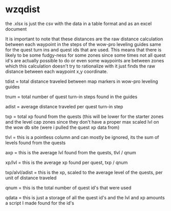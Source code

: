 # wzqdist

the .xlsx is just the csv with the data in a table format and as an excel document

It is important to note that these distances are the raw distance calculation between each waypoint in the steps of the wow-pro leveling guides same for the quest turn ins and quest ids that are used. This means that there is likely to be some fudgy-ness for some zones since some times not all quest id's are actually possible to do or even some waypoints are between zones which this calculation doesn't try to rationalize with it just finds the raw distance between each waypoint x,y coordinate.


tdist = total distance traveled between map markers in wow-pro leveling guides

tnum = total number of quest turn-in steps found in the guides

adist = average distance traveled per quest turn-in step

txp = total xp found from the quests (this will be lower for the starter zones and the level cap zones since they don't have a proper max scaled lvl on the wow db site (were i pulled the quest xp data from)

tlvl = this is a pointless column and can mostly be ignored, its the sum of levels found from the quests

axp = this is the average lvl found from the quests, tlvl / qnum

xp/lvl = this is the average xp found per quest, txp / qnum

txp/alvl/adist = this is the xp, scaled to the average level of the quests, per unit of distance traveled

qnum = this is the total number of quest id's that were used

qdata = this is just a storage of all the quest id's and the lvl and xp amounts a script I made found for the id's
